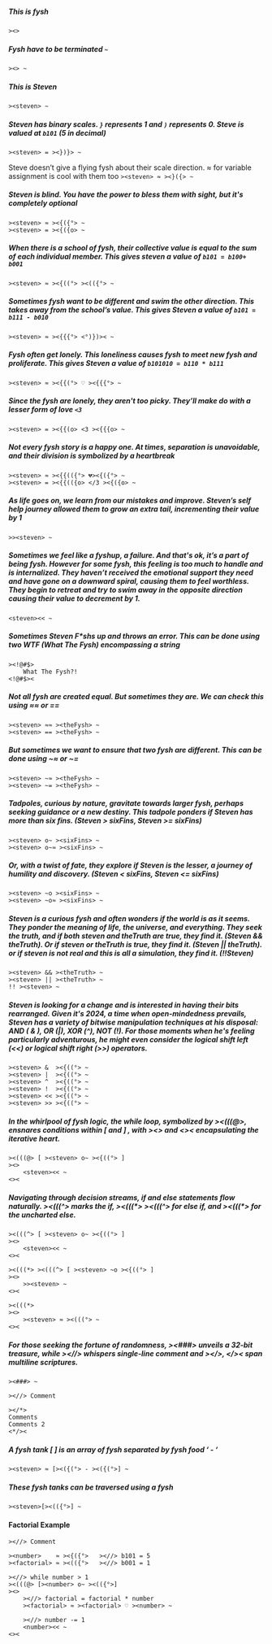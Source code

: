 ##### This is fysh
` ><> `

##### Fysh have to be terminated `~`
`><> ~`

##### This is Steven
`><steven> ~`

##### Steven has binary scales. ` } ` represents 1 and ` ) ` represents 0. Steve is valued at `b101` (5 in decimal)
`><steven> = ><})}> ~`

Steve doesn’t give a flying fysh about their scale direction. ≈ for variable assignment is cool with them too
`><steven> ≈ ><}({> ~`

##### Steven is blind. You have the power to bless them with sight, but it's completely optional
```
><steven> ≈ ><{({°> ~
><steven> = ><{({o> ~
```

##### When there is a school of fysh, their collective value is equal to the sum of each individual member. This gives steven a value of `b101 = b100+ b001`
`><steven> ≈ ><{((°> ><(({°> ~ `

##### Sometimes fysh want to be different and swim the other direction. This takes away from the school’s value. This gives Steven a value of `b101 = b111 - b010`
`><steven> ≈ ><{{{°> <°)})>< ~ `


##### Fysh often get lonely. This loneliness causes fysh to meet new fysh and proliferate. This gives Steven a value of `b101010 = b110 * b111`
`><steven> ≈ ><{{(°> ♡ ><{{{°> ~ `


##### Since the fysh are lonely, they aren't too picky. They’ll make do with a lesser form of love `<3`
`><steven> = ><{{(o> <3 ><{{{o> ~ `

##### Not every fysh story is a happy one. At times, separation is unavoidable, and their division is symbolized by a heartbreak
```
><steven> ≈ ><{{(({°> 💔><{({°> ~
><steven> = ><{{(({o> </3 ><{({o> ~
```

##### As life goes on, we learn from our mistakes and improve. Steven’s self help journey allowed them to grow an extra tail, incrementing their value by 1
`>><steven> ~`

##### Sometimes we feel like a fyshup, a failure. And that's ok, it’s a part of being fysh. However for some fysh, this feeling is too much to handle and is internalized. They haven’t received the emotional support they need and have gone on a downward spiral, causing them to feel worthless. They begin to retreat and try to swim away in the opposite direction causing their value to decrement by 1. 
`<steven><< ~`


##### Sometimes Steven F*shs up and throws an error. This can be done using two WTF (What The Fysh) encompassing a string
```
><!@#$>
	What The Fysh?! 
<!@#$><
```

##### Not all fysh are created equal. But sometimes they are. We can check this using ≈≈ or ==
```
><steven> ≈≈ ><theFysh> ~
><steven> == ><theFysh> ~
```

##### But sometimes we want to ensure that two fysh are different. This can be done using ~≈ or ~=
```
><steven> ~≈ ><theFysh> ~
><steven> ~= ><theFysh> ~
```

##### Tadpoles, curious by nature, gravitate towards larger fysh, perhaps seeking guidance or a new destiny. This tadpole ponders if Steven has more than six fins. (Steven > sixFins, Steven >= sixFins)
```
><steven> o~ ><sixFins> ~
><steven> o~≈ ><sixFins> ~
```

##### Or, with a twist of fate, they explore if Steven is the lesser, a journey of humility and discovery. (Steven < sixFins, Steven <= sixFins)
```
><steven> ~o ><sixFins> ~
><steven> ~o≈ ><sixFins> ~
```

##### Steven is a curious fysh and often wonders if the world is as it seems. They ponder the meaning of life, the universe, and everything. They seek the truth, and if both steven and theTruth are true, they find it. (Steven && theTruth). Or if steven or theTruth is true, they find it. (Steven || theTruth). or if steven is not real and this is all a simulation, they find it. (!!Steven)
```
><steven> && ><theTruth> ~
><steven> || ><theTruth> ~
!! ><steven> ~
```



##### Steven is looking for a change and is interested in having their bits rearranged. Given it's 2024, a time when open-mindedness prevails, Steven has a variety of bitwise manipulation techniques at his disposal: AND ( & ), OR (|), XOR (^), NOT (!). For those moments when he's feeling particularly adventurous, he might even consider the logical shift left (<<) or logical shift right (>>) operators.
```
><steven> &  ><{((°> ~
><steven> |  ><{((°> ~
><steven> ^  ><{((°> ~
><steven> !  ><{((°> ~
><steven> << ><{((°> ~
><steven> >> ><{((°> ~
```

##### In the whirlpool of fysh logic, the while loop, symbolized by ><(((@>, ensnares conditions within [ and ] , with ><> and <>< encapsulating the iterative heart.
```
><(((@> [ ><steven> o~ ><{((°> ]
><>
	<steven><< ~
<><
```

##### Navigating through decision streams, if and else statements flow naturally. \><(((^\> marks the if, \><(((\*\> \><(((^\> for else if, and \><(((\*\> for the uncharted else.
```
><(((^> [ ><steven> o~ ><{((°> ]
><>
	<steven><< ~
<><

><(((*> ><(((^> [ ><steven> ~o ><{((°> ] 
><>
	>><steven> ~
<><

><(((*>
><>
	><steven> ≈ ><(((°> ~
<><
```

##### For those seeking the fortune of randomness, ><###> unveils a 32-bit treasure, while \><//\> whispers single-line comment and \></*\>, <*/\>< span multiline scriptures.
```
><###> ~

><//> Comment 

></*>
Comments
Comments 2
<*/><
```

##### A fysh tank [ ] is an array of fysh separated by fysh food ‘ - ‘
`><steven> ≈ [><({(°> - ><({(°>] ~ `

##### These fysh tanks can be traversed using a fysh
`><steven>[><(({°>] ~`


#### Factorial Example
```
><//> Comment

><number>    ≈ ><{({°>   ><//> b101 = 5
><factorial> ≈ ><(({°>   ><//> b001 = 1 

><//> while number > 1
><(((@> [><number> o~ ><(({°>]
><>
	><//> factorial = factorial * number
	><factorial> ≈ ><factorial> ♡ ><number> ~

	><//> number -= 1
	<number><< ~
<><
```
